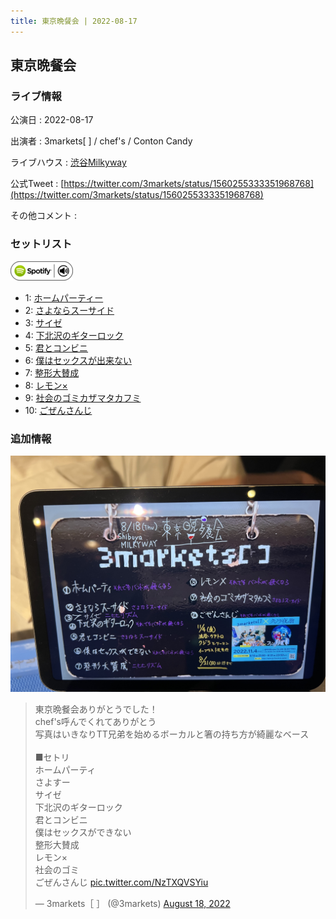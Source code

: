 ```yaml
---
title: 東京晩餐会 | 2022-08-17
---
```

## 東京晩餐会

### ライブ情報

公演日
:    2022-08-17

出演者
:    3markets[ ] / chef's / Conton Candy

ライブハウス
:    [渋谷Milkyway](livehouse010.html)

公式Tweet
:    [https://twitter.com/3markets/status/1560255333351968768](https://twitter.com/3markets/status/1560255333351968768)

その他コメント
:    

### セットリスト


[![play with spotify](images/spotify-icon.png)](https://open.spotify.com/playlist/7e3egTcT4uX6R8S67DYejM)



*  1: [ホームパーティー](song011.html)
*  2: [さよならスーサイド](song013.html)
*  3: [サイゼ](song004.html)
*  4: [下北沢のギターロック](song015.html)
*  5: [君とコンビニ](song024.html)
*  6: [僕はセックスが出来ない](song006.html)
*  7: [整形大賛成](song005.html)
*  8: [レモン×](song003.html)
*  9: [社会のゴミカザマタカフミ](song002.html)
*  10: [ごぜんさんじ](song026.html)


### 追加情報


[![セトリ画像](images/031.jpg)](images/031.jpg)


<blockquote class="twitter-tweet"><p lang="ja" dir="ltr">東京晩餐会ありがとうでした！<br>chef&#39;s呼んでくれてありがとう<br>写真はいきなりTT兄弟を始めるボーカルと箸の持ち方が綺麗なベース<br><br>■セトリ<br>ホームパーティ<br>さよすー<br>サイゼ<br>下北沢のギターロック<br>君とコンビニ<br>僕はセックスができない<br>整形大賛成<br>レモン×<br>社会のゴミ<br>ごぜんさんじ <a href="https://t.co/NzTXQVSYiu">pic.twitter.com/NzTXQVSYiu</a></p>&mdash; 3markets［ ］ (@3markets) <a href="https://twitter.com/3markets/status/1560255333351968768?ref_src=twsrc%5Etfw">August 18, 2022</a></blockquote>
<script async src="https://platform.twitter.com/widgets.js" charset="utf-8"></script>


